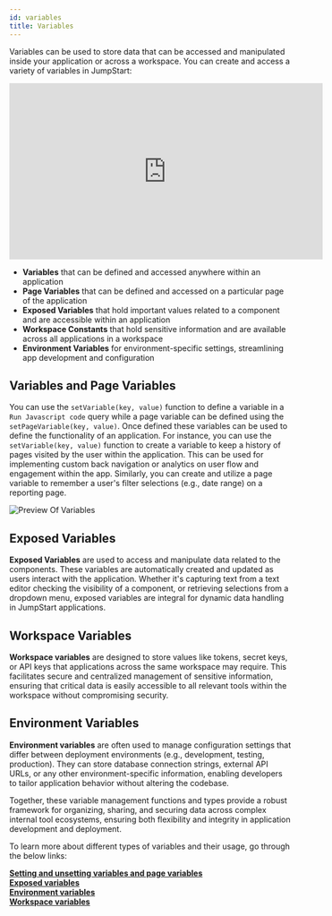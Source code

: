 ```yaml
---
id: variables
title: Variables 
---
```


Variables can be used to store data that can be accessed and manipulated inside your application or across a workspace. You can create and access a variety of variables in JumpStart:

<div class="video-container">
    <iframe width="560" height="315" src="https://www.youtube.com/embed/WQFaXqoIK_k?si=r-KqMnnKJKpaKcsz&rel=0" frameborder="0" allow="accelerometer; autoplay; encrypted-media; gyroscope; picture-in-picture" allowfullscreen></iframe>
</div>

- **Variables** that can be defined and accessed anywhere within an application 
- **Page Variables** that can be defined and accessed on a particular page of the application
- **Exposed Variables** that hold important values related to a component and are accessible within an application
- **Workspace Constants** that hold sensitive information and are available across all applications in a workspace
- **Environment Variables** for environment-specific settings, streamlining app development and configuration

<div style={{paddingTop:'24px', paddingBottom:'24px'}}>

## Variables and Page Variables
You can use the `setVariable(key, value)` function to define a variable in a `Run Javascript code` query while a page variable can be defined using the `setPageVariable(key, value)`. Once defined these variables can be used to define the functionality of an application. For instance, you can use the `setVariable(key, value)` function to create a variable to keep a history of pages visited by the user within the application. This can be used for implementing custom back navigation or analytics on user flow and engagement within the app. Similarly, you can create and utilize a page variable to remember a user's filter selections (e.g., date range) on a reporting page.

<div style={{textAlign: 'center'}}>
    <img className="screenshot-full" src="/img/jumpstart-concepts/variables/variables-demo.png" alt="Preview Of Variables" />
</div>

</div>

<div style={{paddingTop:'24px', paddingBottom:'24px'}}>

## Exposed Variables
**Exposed Variables** are used to access and manipulate data related to the components. These variables are automatically created and updated as users interact with the application. Whether it's capturing text from a text editor checking the visibility of a component, or retrieving selections from a dropdown menu, exposed variables are integral for dynamic data handling in JumpStart applications.

</div>

<div style={{paddingTop:'24px', paddingBottom:'24px'}}>

## Workspace Variables 
**Workspace variables** are designed to store values like tokens, secret keys, or API keys that applications across the same workspace may require. This facilitates secure and centralized management of sensitive information, ensuring that critical data is easily accessible to all relevant tools within the workspace without compromising security.

</div>

<div style={{paddingTop:'24px', paddingBottom:'24px'}}>

## Environment Variables
**Environment variables** are often used to manage configuration settings that differ between deployment environments (e.g., development, testing, production). They can store database connection strings, external API URLs, or any other environment-specific information, enabling developers to tailor application behavior without altering the codebase.

</div>

Together, these variable management functions and types provide a robust framework for organizing, sharing, and securing data across complex internal tool ecosystems, ensuring both flexibility and integrity in application development and deployment.

To learn more about different types of variables and their usage, go through the below links:

**[Setting and unsetting variables and page variables](/docs/how-to/run-actions-from-runjs)** <br/>
**[Exposed variables](/docs/jumpstart-concepts/exposed-variables)** <br/>
**[Environment variables](/docs/setup/env-vars/)** <br/>
**[Workspace variables](/docs/org-management/workspaces/workspace-variables/)**